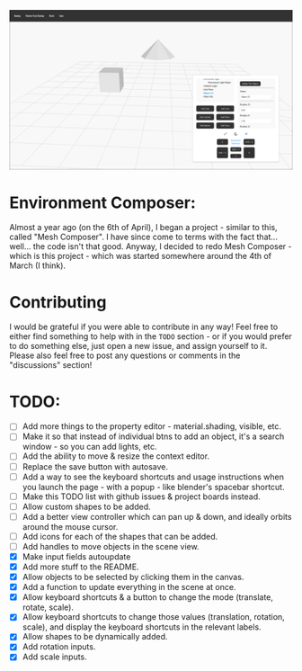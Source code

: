 ![](./images/MatrixrScreenshot.png)

# Environment Composer:
Almost a year ago (on the 6th of April), I began a project - similar to this, called "Mesh Composer". I have since come to terms with the fact that... well... the code isn't that good. Anyway, I decided to redo Mesh Composer - which is this project - which was started somewhere around the 4th of March (I think).

# Contributing
I would be grateful if you were able to contribute in any way! Feel free to either find something to help with in the `TODO` section - or if you would prefer to do something else, just open a new issue, and assign yourself to it.
Please also feel free to post any questions or comments in the "discussions" section!

# TODO:
- [ ] Add more things to the property editor - material.shading, visible, etc.
- [ ] Make it so that instead of individual btns to add an object, it's a search window - so you can add lights, etc.
- [ ] Add the ability to move & resize the context editor.
- [ ] Replace the save button with autosave.
- [ ] Add a way to see the keyboard shortcuts and usage instructions when you launch the page - with a popup - like blender's spacebar shortcut.
- [ ] Make this TODO list with github issues & project boards instead.
- [ ] Allow custom shapes to be added.
- [ ] Add a better view controller which can pan up & down, and ideally orbits around the mouse cursor.
- [ ] Add icons for each of the shapes that can be added.
- [ ] Add handles to move objects in the scene view.
- [x] Make input fields autoupdate
- [x] Add more stuff to the README.
- [x] Allow objects to be selected by clicking them in   the canvas.
- [x] Add a function to update everything in the scene at once.
- [x] Allow keyboard shortcuts & a button to change the mode (translate, rotate, scale).
- [x] Allow keyboard shortcuts to change those values (translation, rotation, scale), and display the keyboard shortcuts in the relevant labels.
- [x] Allow shapes to be dynamically added.
- [x] Add rotation inputs.
- [x] Add scale inputs.
